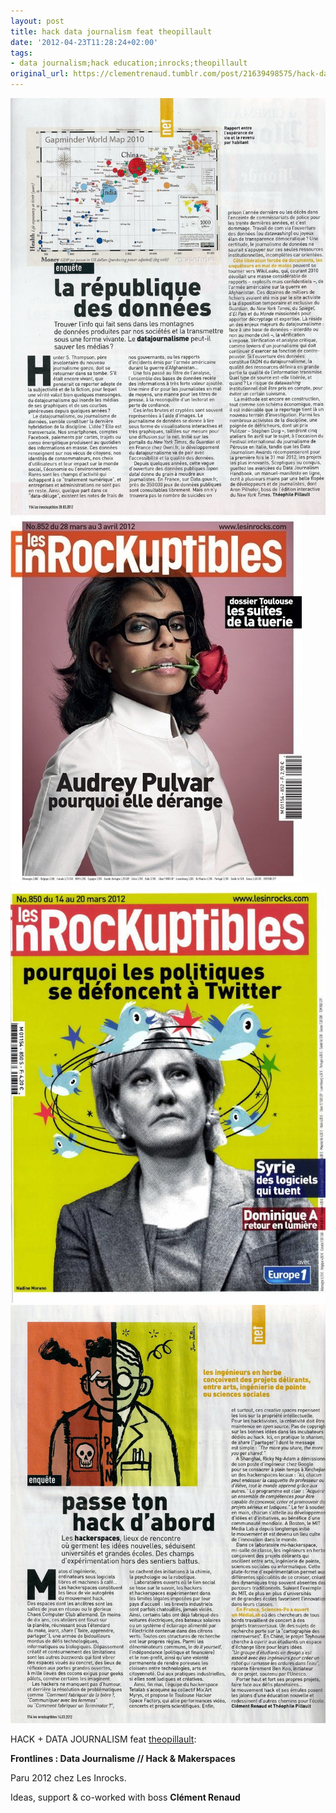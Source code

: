```yaml
---
layout: post
title: hack data journalism feat theopillault
date: '2012-04-23T11:28:24+02:00'
tags:
- data journalism;hack education;inrocks;theopillault
original_url: https://clementrenaud.tumblr.com/post/21639498575/hack-data-journalism-feat-theopillault
---
```

 ![](/img/tumblr/tumblr_m23u4qbQIw1rnyri8o4_1280.jpg)  
 ![](/img/tumblr/tumblr_m23u4qbQIw1rnyri8o8_r1_500.jpg)  
 ![](/img/tumblr/tumblr_m23u4qbQIw1rnyri8o3_1280.jpg)  
 ![](/img/tumblr/tumblr_m23u4qbQIw1rnyri8o5_1280.jpg)  
  

HACK + DATA JOURNALISM feat&nbsp;[theopillault](http://theopillault.com/post/20645061120/frontlines-data-journalisme-hack):

**Frontlines&nbsp;: Data Journalisme // Hack & Makerspaces**

Paru 2012 chez Les Inrocks.

Ideas, support & co-worked with boss **Clément Renaud**

